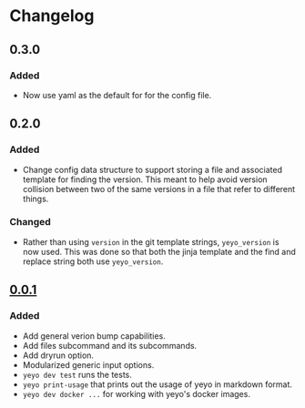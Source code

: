 # Changelog

## 0.3.0

### Added

- Now use yaml as the default for for the config file.

## 0.2.0

### Added

- Change config data structure to support storing a file and associated template for finding the version. This meant to help avoid version collision between two of the same versions in a file that refer to different things.

### Changed

- Rather than using `version` in the git template strings, `yeyo_version` is now used. This was done so that both the jinja template and the find and replace string both use `yeyo_version`.

## [0.0.1]

### Added

- Add general verion bump capabilities.
- Add files subcommand and its subcommands.
- Add dryrun option.
- Modularized generic input options.
- `yeyo dev test` runs the tests.
- `yeyo print-usage` that prints out the usage of yeyo in markdown format.
- `yeyo dev docker ...` for working with yeyo's docker images.

[0.0.1]: https://github.com/tshauck/yeyo/compare/v0.0.0...0.0.1
